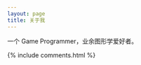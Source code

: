 ```yaml
---
layout: page
title: 关于我 
---
```


一个 Game Programmer，业余图形学爱好者。

<p> 

<p> 

<p> 


{% include comments.html %}

